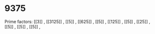 # 9375

Prime factors: [[3]] , [[3125]] , [[5]] , [[625]] , [[5]] , [[125]] , [[5]] , [[25]] , [[5]] , [[5]] , [[5]] , 
